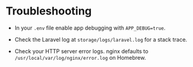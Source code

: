 Troubleshooting
===============

- In your `.env` file enable app debugging with `APP_DEBUG=true`.

- Check the Laravel log at `storage/logs/laravel.log` for a stack trace.
- Check your HTTP server error logs. nginx defaults to `/usr/local/var/log/nginx/error.log` on Homebrew.
